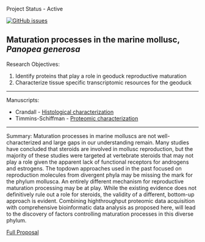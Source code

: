 Project Status - Active

[![GitHub issues](https://img.shields.io/github/issues/RobertsLab/project-geoduck-repro.svg)](https://github.com/RobertsLab/project-geoduck-repro/issues)

## Maturation processes in the marine mollusc, _Panopea generosa_

Research Objectives:   
1) Identify proteins that play a role in geoduck reproductive maturation      
2) Characterize tissue specific transcriptomic resources for the geoduck

---
Manuscripts:    
* Crandall - [Histological characterization](https://docs.google.com/document/d/1y-tYILgL0CJXYl1REl67167CPA0nK3sP4WabVMaeOP0/edit?ts=563c5bcc)
* Timmins-Schiffman - [Proteomic characterization](https://docs.google.com/document/d/11zGFXFa4ODBjBVRXOH3-ly2NQ7w3LrrpGce4w31PflA/edit)




---

Summary: Maturation processes in marine molluscs are not well-characterized and large gaps in our understanding remain. Many studies have concluded that steroids are involved in mollusc reproduction, but the majority of these studies were targeted at vertebrate steroids that may not play a role given the apparent lack of functional receptors for androgens and estrogens. The topdown approaches used in the past focused on reproduction molecules from divergent phyla may be missing the mark for the phylum mollusca. An entirely different mechanism for reproductive maturation processing may be at play. While the existing evidence does not definitively rule out a role for steroids, the validity of a different, bottom-up approach is evident. Combining highthroughput proteomic data acquisition with comprehensive bioinformatic data analysis as proposed here, will lead to the discovery of factors controlling maturation processes in this diverse phylum.

[Full Proposal](http://eagle.fish.washington.edu/trilobite/Proposal_Database/RRF_Geoduck2013.pdf)
